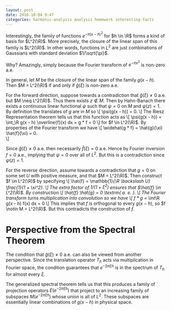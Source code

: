 ```yaml
---
layout: post
date: 2016-10-04 9:47
categories: harmonic-analysis analysis homework interesting-facts
---
```


Interestingly, the family of functions $e^{-\pi (x - h)^2}$ for $h \in \R$ forms a kind of basis for $L^2(\R)$. More precisely, the closure of the linear span of this family is $L^2(\R)$. In other words, functions in $L^2$ are just combinations of Gaussians with standard deviation $1/\sqrt{\pi}$.

Why? Amazingly, simply because the Fourier transform of $e^{-\pi x^2}$ is non-zero a.e.

In general, let $M$ be the closure of the linear span of the family $g(x - h)$. Then $M = L^2(\R)$ if and only if $\hat{g}(\xi)$ is non-zero a.e.

For the forward direction, suppose towards a contradiction that $\hat{g}(\xi) \neq 0$ a.e. but $M \neq L^2(\R)$. Thus there exists $z \notin M$. Then by Hahn-Banach there exists a continuous linear functional $\psi$ such that $\psi = 0$ on $M$ and $\psi(z) = 1$. By definition the translates of $g$ are in $M$ so
\\[
	\psi(g(x - h)) = 0.
\\]
The Riesz Representation theorem tells us that this function acts as
\\[
	\psi(g(x - h)) = \int_\R g(x - h) \overline{f}(x) dx = g * f = 0
\\]
for $f \in L^2(\R)$. By properties of the Fourier transform we have
\\[
	\widehat{g * f} = \hat{g}(\xi) \hat{f}(\xi) = 0.	
\\]

Since $\hat{g}(\xi) \neq 0$ a.e. then necessarily $\hat{f}(\xi) = 0$ a.e. Hence by Fourier inversion $f = 0$ a.e., implying that $\psi = 0$ over all of $L^2$. But this is a contradiction since $\psi(z) = 1$. 

For the reverse direction, assume towards a contradiction that $g = 0$ on some set $U$ with positive measure, and that $M = L^2(\R)$. Then construct $f \in L^2(\R)$ by specifying
\\[
	\hat{f} = \mathbb{1}_{\R \backslash U} \frac{1}{1 + \xi^2}.
\\]
The extra factor of $1/(1 + \xi^2)$ ensures that $\hat{f} \in L^2(\R)$. By construction
\\[
	\hat{f} \hat{g} = 0 \textrm{ a. e. }.
\\]
The Fourier transform turns multiplication into convolution so we have
\\[
	f * g = \int_\R g(x - h) f(x) dx = 0
\\]
This implies that $f$ is orthogonal to every $g(x - h)$, so $f \notin M = L^2(\R)$. But this contradicts the construction of $f$.

# Perspective from the Spectral Theorem

The condition that $\hat{g}(\xi) \neq 0$ a.e. can also be viewed from another perspective. Since the translation operator $T_h$ acts via multiplication in Fourier space, the condition guarantees that $e^{-2\pi \xi h}$ is in the spectrum of $T_h$ for almost every $\xi$. 

The generalized spectral theorem tells us that this produces a family of projection operators $E(e^{-2\pi \xi h})$ that project to an increasing family of subspaces $M(e^{-2\pi \xi h})$ whose union is all of $L^2$. These subspaces are essentially linear combinations of $g(x - h)$ in physical space. 
